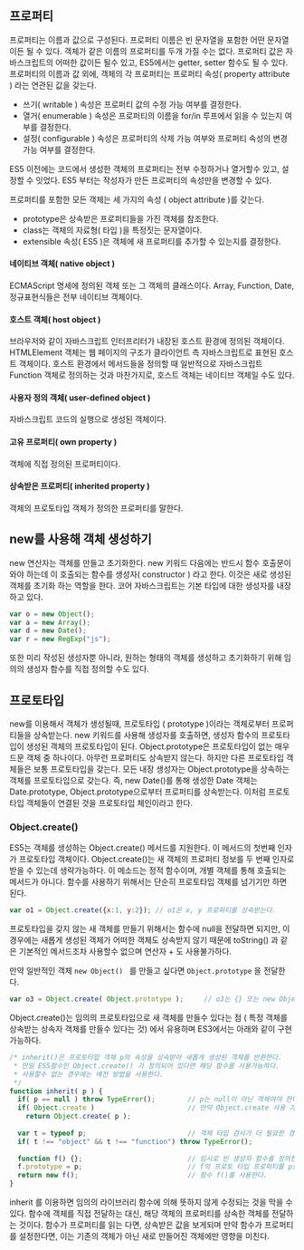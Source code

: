 ## 프로퍼티

프로퍼티는 이름과 값으로 구성된다.
프로퍼티 이름은 빈 문자열을 포함한 어떤 문자열이든 될 수 있다.
객체가 같은 이름의 프로퍼티를 두개 가질 수는 없다.
프로퍼티 값은 자바스크립트의 어떠한 값이든 될수 있고, ES5에서는 getter, setter 함수도 될 수 있다.
프로퍼티의 이름과 값 외에, 객체의 각 프로퍼티는 프로퍼티 속성( property attribute ) 라는 연관된 값을 갖는다.

- 쓰기( writable ) 속성은 프로퍼티 값의 수정 가능 여부를 결정한다.
- 열거( enumerable ) 속성은 프로퍼티의 이름을 for/in 루프에서 읽을 수 있는지 여부를 결정한다.
- 설정( configurable ) 속성은 프로퍼티의 삭제 가능 여부와 프로퍼티 속성의 변경 가능 여부를 결정한다.

ES5 이전에는 코드에서 생성한 객체의 프로퍼티는 전부 수정하거나 열거할수 있고, 설정할 수 잇었다.
ES5 부터는 작성자가 만든 프로퍼티의 속성만을 변경할 수 있다.

프로퍼티를 포함한 모든 객체는 세 가지의 속성 ( object attribute )를 갖는다.

- prototype은 상속받은 프로퍼티들을 가진 객체를 참조한다.
- class는 객체의 자료형( 타입 )을 특정짓는 문자열이다.
- extensible 속성( ES5 )은 객체에 새 프로퍼티를 추가할 수 있는지를 결정한다.



#### 네이티브 객체( native object )

ECMAScript 명세에 정의된 객체 또는 그 객체의 클래스이다. Array, Function, Date, 정규표현식들은 전부 네이티브 객체이다.

#### 호스트 객체( host object )

브라우저와 같이 자바스크립트 인터프리터가 내장된 호스트 환경에 정의된 객체이다. HTMLElement 객체는 웹 페이지의 구조가 클라이언트 측 자바스크립트로 표현된 호스트 객체이다. 호스트 환경에서 메서드들을 정의할 때 일반적으로 자바스크립트 Function 객체로 정의하는 것과 마찬가지로, 호스트 객체는 네이티브 객체일 수도 있다.

#### 사용자 정의 객체( user-defined object )

자바스크립트 코드의 실행으로 생성된 객체이다.

#### 고유 프로퍼티( own property )

객체에 직접 정의된 프로퍼티이다.

#### 상속받은 프로퍼티( inherited property )

객체의 프로토타입 객체가 정의한 프로퍼티를 말한다.



## new를 사용해 객체 생성하기

new 연산자는 객체를 만들고 초기화한다. new 키워드 다음에는 반드시 함수 호출문이 와야 하는데 이 호출되는 함수를 생성자( constructor ) 라고 한다. 이것은 새로 생성된 객체를 초기화 하는 역할을 한다. 코어 자바스크립트는 기본 타입에 대한 생성자를 내장하고 있다. 

```javascript
var o = new Object();
var a = new Array();
var d = new Date();
var r = new RegExp("js");
```

또한 미리 작성된 생성자뿐 아니라, 원하는 형태의 객체를 생성하고 초기화하기 위해 임의의 생성자 함수를 직접 정의할 수도 있다.



## 프로토타입

new를 이용해서 객체가 생성될때, 프로토타입 ( prototype )이라는 객체로부터 프로퍼티들을 상속받는다.
new 키워드를 사용해 생성자를 호출하면, 생성자 함수의 프로토타입이 생성된 객체의 프로토타입이 된다.
Object.prototype은 프로토타입이 없는 매우 드문 객체 중 하나이다. 아무런 프로퍼티도 상속받지 않는다. 하지만 다른 프로토타입 객체들은 보통 프로토타입을 갖는다.
모든 내장 생성자는 Object.prototype을 상속하는 객체를 프로토타입으로 갖는다. 
즉, new Date()를 통해 생성한 Date 객체는 Date.prototype, Object.prototype으로부터 프로퍼티를 상속받는다.
이처럼 프로토타입 객체들이 연결된 것을 프로토타입 체인이라고 한다.



### Object.create()

ES5는 객체를 생성하는 Object.create() 메서드를 지원한다.
이 메서드의 첫번째 인자가 프로토타입 객체이다.
Object.create()는 새 객체의 프로퍼티 정보를 두 번째 인자로 받을 수 있는데 생략가능하다.
이 메소드는 정적 함수이며, 개별 객체를 통해 호출되는 메서드가 아니다. 함수를 사용하기 위해서는 단순히 프로토타입 객체를 넘기기만 하면 된다.

```javascript
var o1 = Object.create({x:1, y:2}); // o1은 x, y 프로퍼티를 상속받는다.
```

프로토타입을 갖지 않는 새 객체를 만들기 위해서는 함수에 null을 전달하면 되지만, 이 경우에는 새롭게 생성된 객체가 어떠한 객체도 상속받지 않기 때문에 toString() 과 같은 기본적인 메서드조차 사용할수 없으며 연산자 + 도 사용불가하다.

만약 일반적인 객체 ```new Object() ``` 를 만들고 싶다면 ```Object.prototype``` 을 전달한다.

```javascript
var o3 = Object.create( Object.prototype );		// o3는 {} 또는 new Object() 와 같은 객체
```

Object.create()는 임의의 프로토타입으로 새 객체를 만들수 있다는 점 ( 특정 객체를 상속받는 상속자 객체를 만들수 있다는 것) 에서 유용하며 ES3에서는 아래와 같이 구현 가능하다.

```javascript
/* inherit()은 프로토타입 객체 p의 속성을 상속받아 새롭게 생성된 객체를 반환한다.
 * 만일 ES5함수인 Object.create() 가 정의되어 있다면 해당 함수를 사용가능하다.
 * 사용할수 없는 경우에는 예전 방법을 사용한다.
 */
function inherit( p ) {
  if( p == null ) throw TypeError();		// p는 null이 아닌 객체여야 한다.
  if( Object.create )						// 만약 Object.create 사용 가능시, 이를 사용한다.
    return Object.create( p );
  
  var t = typeof p;							// 객체 타입 검사가 더 필요한 경우에 이렇게 한다.
  if( t !== "object" && t !== "function") throw TypeError();
  
  function f() {};							// 임시로 빈 생성자 함수를 정의한다.
  f.prototype = p;							// f의 프로토 타입 프로퍼티를 p로 설정
  return new f();							// 함수 f()를 사용한다.
}
```

inherit 를 이용하면 임의의 라이브러리 함수에 의해 뜻하지 않게 수정되는 것을 막을 수 있다. 함수에 객체를 직접 전달하는 대신, 해당 객체의 프로퍼티를 상속한 객체를 전달하는 것이다. 함수가 프로퍼티를 읽는 다면, 상속받은 값을 보게되며 만약 함수가 프로퍼티를 설정한다면, 이는 기존의 객체가 아닌 새로 만들어진 객체에만 영향을 미친다.